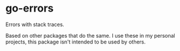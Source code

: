 # go-errors

Errors with stack traces.

Based on other packages that do the same. 
I use these in my personal projects, this package isn't intended to be used by others.
